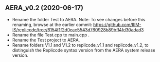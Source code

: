 AERA_v0.2 (2020-06-17)
----------------------

* Rename the folder Test to AERA.
  Note: To see changes before this renaming, browse at the earlier commit: 
  https://github.com/IIIM-IS/replicode/tree/6154f1f2d0eac5543d760928b89bff4fd30adad3
* Rename the file Test.cpp to main.cpp .
* Rename the Test project to AERA.
* Rename folders V1.1 and V1.2 to replicode_v1.1 and replicode_v1.2, to distinguish the
  Replicode syntax version from the AERA system release version.
